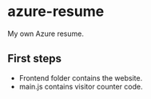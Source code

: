 # azure-resume
My own Azure resume.

## First steps

- Frontend folder contains the website.
- main.js contains visitor counter code.



